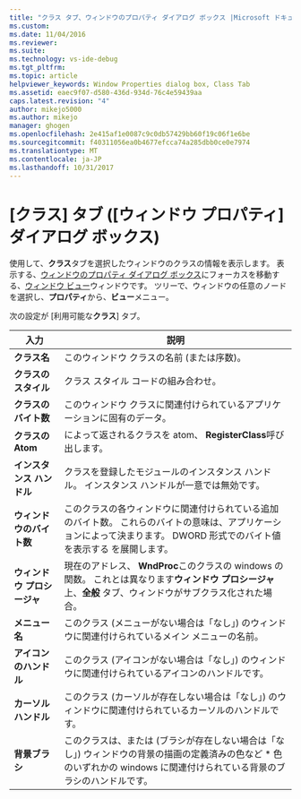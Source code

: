 ```yaml
---
title: "クラス タブ、ウィンドウのプロパティ ダイアログ ボックス |Microsoft ドキュメント"
ms.custom: 
ms.date: 11/04/2016
ms.reviewer: 
ms.suite: 
ms.technology: vs-ide-debug
ms.tgt_pltfrm: 
ms.topic: article
helpviewer_keywords: Window Properties dialog box, Class Tab
ms.assetid: eaec9f07-d580-436d-934d-76c4e59439aa
caps.latest.revision: "4"
author: mikejo5000
ms.author: mikejo
manager: ghogen
ms.openlocfilehash: 2e415af1e0087c9c0db57429bb60f19c06f1e6be
ms.sourcegitcommit: f40311056ea0b4677efcca74a285dbb0ce0e7974
ms.translationtype: MT
ms.contentlocale: ja-JP
ms.lasthandoff: 10/31/2017
---
```

# <a name="class-tab-window-properties-dialog-box"></a>[クラス] タブ ([ウィンドウ プロパティ] ダイアログ ボックス)
使用して、**クラス**タブを選択したウィンドウのクラスの情報を表示します。 表示する、[ウィンドウのプロパティ ダイアログ ボックス](../debugger/window-properties-dialog-box.md)にフォーカスを移動する、[ウィンドウ ビュー](../debugger/windows-view.md)ウィンドウです。 ツリーで、ウィンドウの任意のノードを選択し、**プロパティ**から、**ビュー**メニュー。  
  
 次の設定が [利用可能な**クラス**] タブ。  
  
|入力|説明|  
|-----------|-----------------|  
|**クラス名**|このウィンドウ クラスの名前 (または序数)。|  
|**クラスのスタイル**|クラス スタイル コードの組み合わせ。|  
|**クラスのバイト数**|このウィンドウ クラスに関連付けられているアプリケーションに固有のデータ。|  
|**クラスの Atom**|によって返されるクラスを atom、 **RegisterClass**呼び出します。|  
|**インスタンス ハンドル**|クラスを登録したモジュールのインスタンス ハンドル。 インスタンス ハンドルが一意では無効です。|  
|**ウィンドウのバイト数**|このクラスの各ウィンドウに関連付けられている追加のバイト数。 これらのバイトの意味は、アプリケーションによって決まります。 DWORD 形式でのバイト値を表示する を展開します。|  
|**ウィンドウ プロシージャ**|現在のアドレス、 **WndProc**このクラスの windows の関数。 これとは異なります**ウィンドウ プロシージャ**上、**全般** タブ、ウィンドウがサブクラス化された場合。|  
|**メニュー名**|このクラス (メニューがない場合は「なし」) のウィンドウに関連付けられているメイン メニューの名前。|  
|**アイコンのハンドル**|このクラス (アイコンがない場合は「なし」) のウィンドウに関連付けられているアイコンのハンドルです。|  
|**カーソル ハンドル**|このクラス (カーソルが存在しない場合は「なし」) のウィンドウに関連付けられているカーソルのハンドルです。|  
|**背景ブラシ**|このクラスは、または (ブラシが存在しない場合は「なし」) ウィンドウの背景の描画の定義済みの色など * 色のいずれかの windows に関連付けられている背景のブラシのハンドルです。|